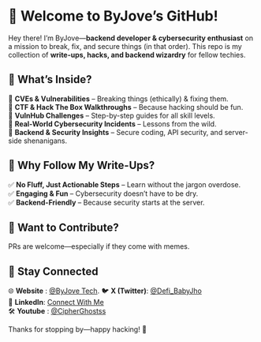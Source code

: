 # 👋 Welcome to ByJove’s GitHub!  

Hey there! I’m ByJove—**backend developer & cybersecurity enthusiast** on a mission to break, fix, and secure things (in that order). This repo is my collection of **write-ups, hacks, and backend wizardry** for fellow techies.  

## 🚀 What’s Inside?  
🔹 **CVEs & Vulnerabilities** – Breaking things (ethically) & fixing them.  
🔹 **CTF & Hack The Box Walkthroughs** – Because hacking should be fun.  
🔹 **VulnHub Challenges** – Step-by-step guides for all skill levels.  
🔹 **Real-World Cybersecurity Incidents** – Lessons from the wild.  
🔹 **Backend & Security Insights** – Secure coding, API security, and server-side shenanigans.  

## 🎯 Why Follow My Write-Ups?  
✅ **No Fluff, Just Actionable Steps** – Learn without the jargon overdose.  
✅ **Engaging & Fun** – Cybersecurity doesn’t have to be dry.  
✅ **Backend-Friendly** – Because security starts at the server.  

## 🤝 Want to Contribute?  
PRs are welcome—especially if they come with memes.  

## 🔗 Stay Connected  
🌐 **Website** : [@ByJove Tech](https://byjovetech.netlify.app/).
🐦 **X (Twitter)**: [@Defi_BabyJho](https://x.com/Defi_BabyJho)  
💼 **LinkedIn**: [Connect With Me](https://www.linkedin.com/in/odionyejovita/)  
🛠️ **Youtube** : [@CipherGhostss](https://www.youtube.com/@CipherGhostss)

Thanks for stopping by—happy hacking! 🚀  
